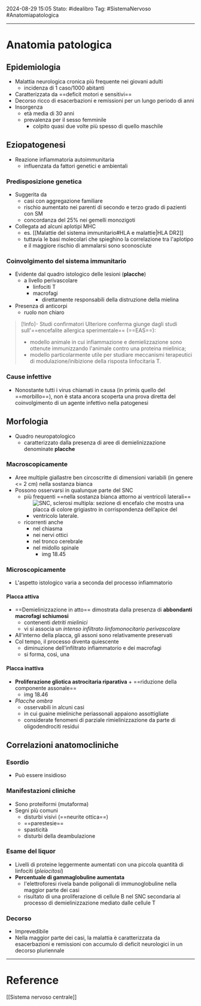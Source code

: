 2024-08-29 15:05
Stato: #idealibro 
Tag: #SistemaNervoso #Anatomiapatologica 

---
# Anatomia patologica
## Epidemiologia
- Malattia neurologica cronica più frequente nei giovani adulti
	- incidenza di 1 caso/1000 abitanti
- Caratterizzata da ==deficit motori e sensitivi==
- Decorso ricco di esacerbazioni e remissioni per un lungo periodo di anni
- Insorgenza
	- età media di 30 anni
	- prevalenza per il sesso femminile
		- colpito quasi due volte più spesso di quello maschile
## Eziopatogenesi
- Reazione infiammatoria autoimmunitaria
	- influenzata da fattori genetici e ambientali
### Predisposizione genetica
- Suggerita da
	- casi con aggregazione familiare
	- rischio aumentato nei parenti di secondo e terzo grado di pazienti con SM
	- concordanza del 25% nei gemelli monozigoti
- Collegata ad alcuni aplotipi MHC
	- es. [[Malattie del sistema immunitario#HLA e malattie|HLA DR2]]
	- tuttavia le basi molecolari che spieghino la correlazione tra l'aplotipo e il maggiore rischio di ammalarsi sono sconosciute
### Coinvolgimento del sistema immunitario
- Evidente dal quadro istologico delle lesioni (**placche**)
	- a livello perivascolare
		- linfociti T
		- macrofagi
			- direttamente responsabili della distruzione della mielina
- Presenza di anticorpi
	- ruolo non chiaro
>[!info]- Studi confirmatori
> Ulteriore conferma giunge dagli studi sull'==encefalite allergica sperimentale== (==EAS==):
> - modello animale in cui infiammazione e demielizzazione sono ottenute immunizzando l'animale contro una proteina mielinica;
> - modello particolarmente utile per studiare meccanismi terapeutici di modulazione/inibizione della risposta linfocitaria T.
### Cause infettive
- Nonostante tutti i virus chiamati in causa (in primis quello del ==morbillo==), non è stata ancora scoperta una prova diretta del coinvolgimento di un agente infettivo nella patogenesi
## Morfologia
- Quadro neuropatologico
	- caratterizzato dalla presenza di aree di demielinizzazione denominate **placche**
### Macroscopicamente
- Aree multiple giallastre ben circoscritte di dimensioni variabili (in genere <= 2 cm) nella sostanza bianca
- Possono osservarsi in qualunque parte del SNC
	- più frequenti ==nella sostanza bianca attorno ai ventricoli laterali==
		- ![SNC, sclerosi multipla: sezione di encefalo che mostra una placca di colore grigiastro in corrispondenza dell’apice del ventricolo laterale.](https://i.imgur.com/UhTxsMD.png)
	- ricorrenti anche
		- nel chiasma
		- nei nervi ottici
		- nel tronco cerebrale
		- nel midollo spinale
			- img 18.45
### Microscopicamente
- L'aspetto istologico varia a seconda del processo infiammatorio
#### Placca attiva
- ==Demielinizzazione in atto== dimostrata dalla presenza di **abbondanti macrofagi schiumosi**
	- contenenti *detriti mielinici*
	- vi si associa un *intenso infiltrato linfomonocitario perivascolare*
- All'interno della placca, gli assoni sono relativamente preservati
- Col tempo, il processo diventa quiescente
	- diminuzione dell'infiltrato infiammatorio e dei macrofagi
	- si forma, così, una
#### Placca inattiva
- **Proliferazione gliotica astrocitaria riparativa** + ==riduzione della componente assonale==
	- img 18.46
- *Placche ombra*
	- osservabili in alcuni casi
	- in cui guaine mieliniche periassonali appaiono assottigliate
	- considerate fenomeni di parziale rimielinizzazione da parte di oligodendrociti residui
## Correlazioni anatomocliniche
### Esordio
- Può essere insidioso
### Manifestazioni cliniche
- Sono proteiformi (mutaforma)
- Segni più comuni
	- disturbi visivi (==neurite ottica==)
	- ==parestesie==
	- spasticità
	- disturbi della deambulazione
### Esame del liquor
- Livelli di proteine leggermente aumentati con una piccola quantità di linfociti (*pleiocitosi*)
- **Percentuale di gammaglobuline aumentata**
	- l'elettroforesi rivela bande poligonali di immunoglobuline nella maggior parte dei casi
	- risultato di una proliferazione di cellule B nel SNC secondaria al processo di demielinizzazione mediato dalle cellule T
### Decorso
- Imprevedibile
- Nella maggior parte dei casi, la malattia è caratterizzata da esacerbazioni e remissioni con accumulo di deficit neurologici in un decorso pluriennale







---
# Reference
[[Sistema nervoso centrale]]